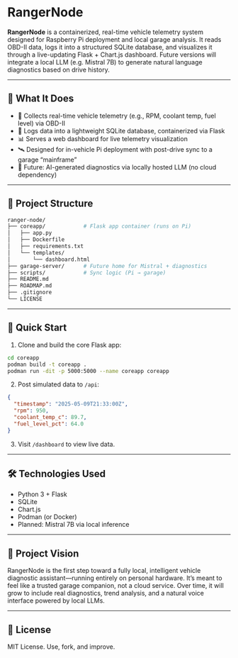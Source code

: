 # RangerNode

**RangerNode** is a containerized, real-time vehicle telemetry system designed for Raspberry Pi deployment and local garage analysis. It reads OBD-II data, logs it into a structured SQLite database, and visualizes it through a live-updating Flask + Chart.js dashboard. Future versions will integrate a local LLM (e.g. Mistral 7B) to generate natural language diagnostics based on drive history.

---

## 🚗 What It Does

- 📡 Collects real-time vehicle telemetry (e.g., RPM, coolant temp, fuel level) via OBD-II
- 🧠 Logs data into a lightweight SQLite database, containerized via Flask
- 📊 Serves a web dashboard for live telemetry visualization
- 🛰️ Designed for in-vehicle Pi deployment with post-drive sync to a garage “mainframe”
- 🧾 Future: AI-generated diagnostics via locally hosted LLM (no cloud dependency)

---

## 🧱 Project Structure

```bash
ranger-node/
├── coreapp/            # Flask app container (runs on Pi)
│   ├── app.py
│   ├── Dockerfile
│   ├── requirements.txt
│   └── templates/
│       └── dashboard.html
├── garage-server/      # Future home for Mistral + diagnostics
├── scripts/            # Sync logic (Pi → garage)
├── README.md
├── ROADMAP.md
├── .gitignore
└── LICENSE
```

---

## 🚀 Quick Start

1. Clone and build the core Flask app:

```bash
cd coreapp
podman build -t coreapp .
podman run -dit -p 5000:5000 --name coreapp coreapp
```

2. Post simulated data to `/api`:

```json
{
  "timestamp": "2025-05-09T21:33:00Z",
  "rpm": 950,
  "coolant_temp_c": 89.7,
  "fuel_level_pct": 64.0
}
```

3. Visit `/dashboard` to view live data.

---

## 🛠️ Technologies Used

- Python 3 + Flask
- SQLite
- Chart.js
- Podman (or Docker)
- Planned: Mistral 7B via local inference

---

## 🧭 Project Vision

RangerNode is the first step toward a fully local, intelligent vehicle diagnostic assistant—running entirely on personal hardware. It’s meant to feel like a trusted garage companion, not a cloud service. Over time, it will grow to include real diagnostics, trend analysis, and a natural voice interface powered by local LLMs.

---

## 📄 License

MIT License. Use, fork, and improve.